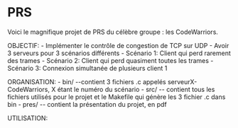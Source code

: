 # PRS

Voici le magnifique projet de PRS du célèbre groupe : les CodeWarriors.

OBJECTIF:
          - Implémenter le contrôle de congestion de TCP sur UDP 
          - Avoir 3 serveurs pour 3 scénarios différents
                        - Scénario 1: Client qui perd rarement des trames 
                        - Scénario 2: Client qui perd quasiment toutes les trames
                        - Scénario 3: Connexion simultanée de plusieurs client 1
                        
ORGANISATION:
          - bin/ --contient 3 fichiers .c appelés serveurX-CodeWarriors, X étant le numéro du scénario
          - src/ -- contient tous les fichiers utilisés pour le projet et le Makefile qui génère les 3 fichier .c dans bin
          - pres/ -- contient la présentation du projet, en pdf

UTILISATION:
          
